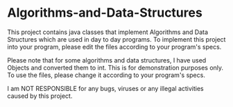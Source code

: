 # Algorithms-and-Data-Structures
This project contains java classes that implement Algorithms and Data Structures which are used in day to day programs.
To implement this project into your program, please edit the files according to your program's specs.

Please note that for some algorithms and data structures, I have used Objects and converted them to int. This is for demonstration purposes only.
To use the files, please change it according to your program's specs.


I am NOT RESPONSIBLE for any bugs, viruses or any illegal activities caused by this project.
